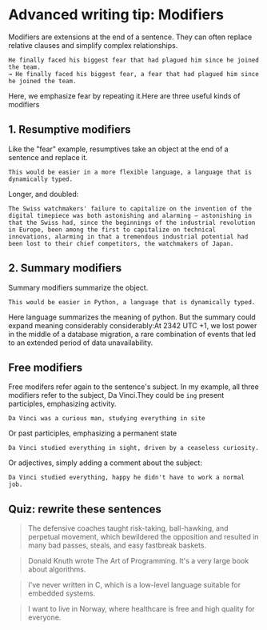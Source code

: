 # Advanced writing tip: Modifiers

Modifiers are extensions at the end of a sentence. They can often replace relative clauses and simplify complex relationships.

    He finally faced his biggest fear that had plagued him since he joined the team.
    → He finally faced his biggest fear, a fear that had plagued him since he joined the team.

Here, we emphasize fear by repeating it.Here are three useful kinds of modifiers

## 1. Resumptive modifiers

Like the "fear" example, resumptives take an object at the end of a sentence and replace it.

    This would be easier in a more flexible language, a language that is dynamically typed.    

Longer, and doubled:

    The Swiss watchmakers' failure to capitalize on the invention of the digital timepiece was both astonishing and alarming — astonishing in that the Swiss had, since the beginnings of the industrial revolution in Europe, been among the first to capitalize on technical innovations, alarming in that a tremendous industrial potential had been lost to their chief competitors, the watchmakers of Japan. 

## 2. Summary modifiers

Summary modifiers summarize the object.

    This would be easier in Python, a language that is dynamically typed.

Here language summarizes the meaning of python. But the summary  could expand meaning considerably considerably:At 2342 UTC +1, we lost power in the middle of a database migration, a rare combination of events that led to an extended period of data unavailability.

## Free modifiers

Free modifers refer again to the sentence's subject. In my example, all three modifiers refer to the subject, Da Vinci.They could be `ing` present participles, emphasizing activity.

    Da Vinci was a curious man, studying everything in site

Or past participles, emphasizing a permanent state

    Da Vinci studied everything in sight, driven by a ceaseless curiosity.

Or adjectives, simply adding a comment about the subject:

    Da Vinci studied everything, happy he didn't have to work a normal job.

##  Quiz: rewrite these sentences

> The defensive coaches taught risk-taking, ball-hawking, and perpetual movement, which bewildered the opposition and resulted in many bad passes, steals, and easy fastbreak baskets.  

> Donald Knuth wrote The Art of Programming. It's a very large book about algorithms.

> I've never written in C, which is a low-level language suitable for embedded systems.

> I want to live in Norway, where healthcare is free and high quality for everyone.